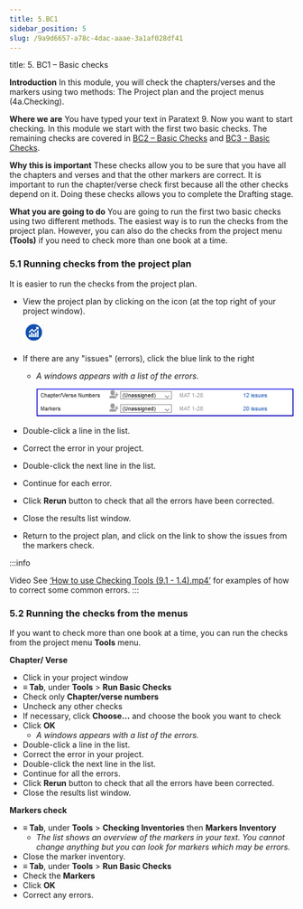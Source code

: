 ```yaml
---
title: 5.BC1
sidebar_position: 5
slug: /9a9d6657-a78c-4dac-aaae-3a1af028df41
---
```




title: 5. BC1 – Basic checks


**Introduction**
In this module, you will check the chapters/verses and the markers using two methods: The Project plan and the project menus (4a.Checking).


**Where we are**
You have typed your text in Paratext 9. Now you want to start checking. In this module we start with the first two basic checks. The remaining checks are covered in [BC2 – Basic Checks](file:///C:/Users/jjpdq/Documents/paratextmanual/versioned_docs/version-9.3/Training-Manual/03-Stage-2/12.BC2.md) and [BC3 - Basic Checks](file:///C:/Users/jjpdq/Documents/paratextmanual/versioned_docs/version-9.3/Training-Manual/04-Stage-3/19.BC3.md).


**Why this is important**
These checks allow you to be sure that you have all the chapters and verses and that the other markers are correct. It is important to run the chapter/verse check first because all the other checks depend on it. Doing these checks allows you to complete the Drafting stage.


**What you are going to do**
You are going to run the first two basic checks using two different methods. The easiest way is to run the checks from the project plan. However, you can also do the checks from the project menu **(Tools)** if you need to check more than one book at a time.


### 5.1 Running checks from the project plan


It is easier to run the checks from the project plan.

- View the project plan by clicking on the icon
(at the top right of your project window).

	![](./711589960.png)

- If there are any "issues" (errors), click the blue link to the right
	- _A windows appears with a list of the errors_.

		![](./1096277516.png)

- Double-click a line in the list.
- Correct the error in your project.
- Double-click the next line in the list.
- Continue for each error.
- Click **Rerun** button to check that all the errors have been corrected.
- Close the results list window.
- Return to the project plan, and click on the link to show the issues from the markers check.

:::info


Video See [‘How to use Checking Tools (9.1 - 1.4).mp4’](https://vimeo.com/461361122) for examples of how to correct some common errors. :::


### 5.2 Running the checks from the menus


If you want to check more than one book at a time, you can run the checks from the project menu **Tools** menu.


**Chapter/ Verse**

- Click in your project window
- **≡ Tab**, under **Tools** > **Run Basic Checks**
- Check only **Chapter/verse numbers**
- Uncheck any other checks
- If necessary, click **Choose…** and choose the book you want to check
- Click **OK**
	- _A windows appears with a list of the errors._
- Double-click a line in the list.
- Correct the error in your project.
- Double-click the next line in the list.
- Continue for all the errors.
- Click **Rerun** button to check that all the errors have been corrected.
- Close the results list window.

**Markers check**

- **≡ Tab**, under **Tools** > **Checking Inventories** then **Markers Inventory**
	- _The list shows an overview of the markers in your text. You cannot change anything but you can look for markers which may be errors._
- Close the marker inventory.
- **≡ Tab**, under **Tools** > **Run Basic Checks**
- Check the **Markers**
- Click **OK**
- Correct any errors.
